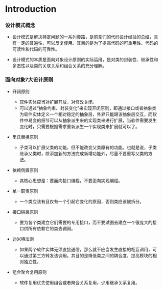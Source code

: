 # Introduction

### 设计模式概念

- 设计模式是解决特定问题的一系列套路，是前辈们的代码设计经验的总结，具有一定的普遍性，可以反复使用。其目的是为了提高代码的可重用性、代码的可读性和代码的可靠性。

- 设计模式的本质是面向对象设计原则的实际运用，是对类的封装性、继承性和多态性以及类的关联关系和组合关系的充分理解。

### 面向对象7大设计原则

- 开闭原则
  
  - 软件实体应当对扩展开放，对修改关闭。
  - 可以通过“抽象约束、封装变化”来实现开闭原则，即通过接口或者抽象类为软件实体定义一个相对稳定的抽象层，外界只能跟该抽象层交互，而软件中易变的细节可以从抽象派生来的实现类来进行扩展，当软件需要发生变化时，只需要根据需求重新派生一个实现类来扩展就可以了。

- 里氏替换原则
  
  - 子类可以扩展父类的功能，但不能改变父类原有的功能。也就是说，子类继承父类时，除添加新的方法完成新增功能外，尽量不要重写父类的方法。

- 依赖倒置原则
  
  - 其核心思想是：要面向接口编程，不要面向实现编程。

- 单一职责原则
  
  - 一个类应该有且仅有一个引起它变化的原因，否则类应该被拆分。

- 接口隔离原则
  
  - 要为各个类建立它们需要的专用接口，而不要试图去建立一个很庞大的接口供所有依赖它的类去调用。

- 迪米特法则
  
  - 如果两个软件实体无须直接通信，那么就不应当发生直接的相互调用，可以通过第三方转发该调用。其目的是降低类之间的耦合度，提高模块的相对独立性。

- 组合聚合复用原则
  
  - 软件复用优先使用组合或者聚合关系复用，少用继承关系复用。
